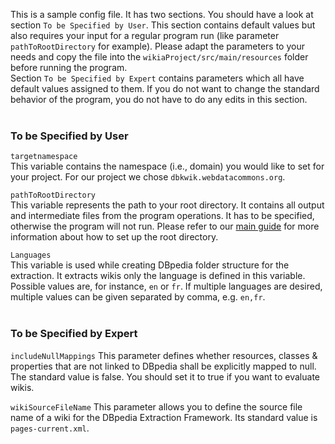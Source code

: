 This is a sample config file. It has two sections. You should have a look at section
`To be Specified by User`. This section contains default values but also requires
your input for a regular program run (like parameter `pathToRootDirectory` for
example). Please adapt the parameters to your needs and copy the file into the 
`wikiaProject/src/main/resources` folder before running the program.<br/>
Section `To be Specified by Expert` contains parameters which all have default values
assigned to them.
If you do not want to change the standard behavior of the program, you do not have to do any
edits in this section.
<br/><br/>

### To be Specified by User

`targetnamespace`<br/>
This variable contains the namespace (i.e., domain) you would like to set for your project. 
For our project we chose `dbkwik.webdatacommons.org`.
<br/>

`pathToRootDirectory`<br/>
This variable represents the path to your root directory. It contains all output and 
intermediate files from the program operations. It has to be specified, otherwise the 
program will not run. Please refer to our [main guide](./../../README.md) for more
information about how to set up the root directory.<br/>

`Languages`<br/>
This variable is used while creating DBpedia folder structure for the extraction. 
It extracts wikis only the language is defined in this variable. Possible values are, 
for instance, `en` or `fr`. If multiple languages are desired, multiple values can be 
given separated by comma, e.g. `en,fr`.<br/><br/>


### To be Specified by Expert

`includeNullMappings`
This parameter defines whether resources, classes & properties that are not linked 
to DBpedia shall be explicitly mapped to null. The standard value is false. You should
set it to true if you want to evaluate wikis.

`wikiSourceFileName`
This parameter allows you to define the source file name of a wiki for the DBpedia
Extraction Framework. Its standard value is `pages-current.xml`.

